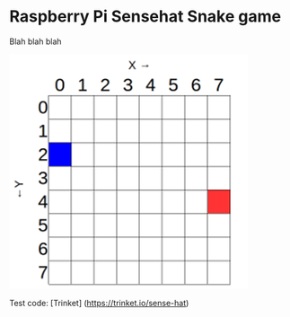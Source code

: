 # Raspberry Pi Sensehat Snake game
Blah blah blah


![SenseHat Coordinates](Coordinates.png)

Test code:
[Trinket] (https://trinket.io/sense-hat)
